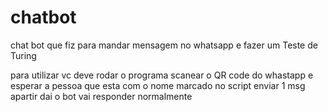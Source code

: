 # chatbot
chat bot que fiz para mandar mensagem no whatsapp e fazer um Teste de Turing

para utilizar vc deve rodar o programa scanear o QR code do whastapp e esperar a pessoa que esta com o nome marcado no script enviar 1 msg apartir dai o bot vai responder normalmente
